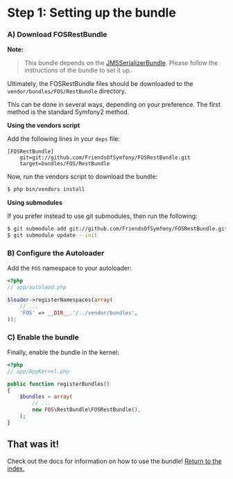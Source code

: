 Step 1: Setting up the bundle
=============================
### A) Download FOSRestBundle

**Note:**

> This bundle depends on the [JMSSerializerBundle](https://github.com/schmittjoh/JMSSerializerBundle). Please follow the instructions of the bundle to set it up.


Ultimately, the FOSRestBundle files should be downloaded to the
`vendor/bundles/FOS/RestBundle` directory.

This can be done in several ways, depending on your preference. The first
method is the standard Symfony2 method.

**Using the vendors script**

Add the following lines in your `deps` file:

```
[FOSRestBundle]
    git=git://github.com/FriendsOfSymfony/FOSRestBundle.git
    target=bundles/FOS/RestBundle
```

Now, run the vendors script to download the bundle:

``` bash
$ php bin/vendors install
```

**Using submodules**

If you prefer instead to use git submodules, then run the following:

``` bash
$ git submodule add git://github.com/FriendsOfSymfony/FOSRestBundle.git vendor/bundles/FOS/RestBundle
$ git submodule update --init
```

### B) Configure the Autoloader

Add the `FOS` namespace to your autoloader:

``` php
<?php
// app/autoload.php

$loader->registerNamespaces(array(
    // ...
    'FOS' => __DIR__.'/../vendor/bundles',
));
```

### C) Enable the bundle

Finally, enable the bundle in the kernel:

``` php
<?php
// app/AppKernel.php

public function registerBundles()
{
    $bundles = array(
        // ...
        new FOS\RestBundle\FOSRestBundle(),
    );
}
```

## That was it!
Check out the docs for information on how to use the bundle! [Return to the index.](index.md)
